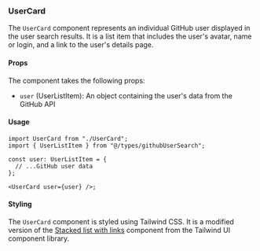 ### UserCard

The `UserCard` component represents an individual GitHub user displayed in the user search results. It is a list item that includes the user's avatar, name or login, and a link to the user's details page.

#### Props
The component takes the following props:

- `user` (UserListItem): An object containing the user's data from the GitHub API

#### Usage

```tsx
import UserCard from "./UserCard";
import { UserListItem } from "@/types/githubUserSearch";

const user: UserListItem = {
  // ...GitHub user data
};

<UserCard user={user} />;
```

#### Styling
The `UserCard` component is styled using Tailwind CSS. It is a modified version of the [Stacked list with links](https://tailwindui.com/components/application-ui/lists/stacked-lists#component-13acf9810a8e9f90cc6a67a4b6d8b8f7) component from the Tailwind UI component library.